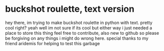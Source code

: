# buckshot roulette, text version
hey there, im trying to make buckshot roulette in python with text. pretty cool right?
yeah well im not sure if its cool but either way i just needed a place to store this thing
feel free to contribute, also new to github so please be forgiving on any things i might do wrong here.
special thanks to my friend aridemis for helping to test this garbage
